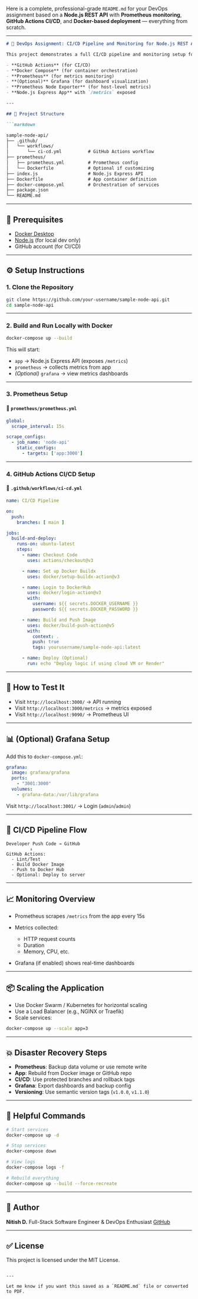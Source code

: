 Here is a complete, professional-grade `README.md` for your DevOps assignment based on a **Node.js REST API** with **Prometheus monitoring**, **GitHub Actions CI/CD**, and **Docker-based deployment** — everything from scratch.

---

```markdown
# 🚀 DevOps Assignment: CI/CD Pipeline and Monitoring for Node.js REST API

This project demonstrates a full CI/CD pipeline and monitoring setup for a Node.js REST API using:

- **GitHub Actions** (for CI/CD)
- **Docker Compose** (for container orchestration)
- **Prometheus** (for metrics monitoring)
- **(Optional)** Grafana (for dashboard visualization)
- **Prometheus Node Exporter** (for host-level metrics)
- **Node.js Express App** with `/metrics` exposed

---

## 📁 Project Structure

```markdown

sample-node-api/
├── .github/
│   └── workflows/
│       └── ci-cd.yml          # GitHub Actions workflow
├── prometheus/
│   ├── prometheus.yml         # Prometheus config
│   └── Dockerfile             # Optional if customizing
├── index.js                   # Node.js Express API
├── Dockerfile                 # App container definition
├── docker-compose.yml         # Orchestration of services
├── package.json
└── README.md

````

---

## 📌 Prerequisites

- [Docker Desktop](https://www.docker.com/products/docker-desktop/)
- [Node.js](https://nodejs.org/) (for local dev only)
- GitHub account (for CI/CD)

---

## ⚙️ Setup Instructions

### 1. Clone the Repository

```bash
git clone https://github.com/your-username/sample-node-api.git
cd sample-node-api
````

---

### 2. Build and Run Locally with Docker

```bash
docker-compose up --build
```

This will start:

* `app` → Node.js Express API (exposes `/metrics`)
* `prometheus` → collects metrics from app
* *(Optional)* `grafana` → view metrics dashboards

---

### 3. Prometheus Setup

#### 📁 `prometheus/prometheus.yml`

```yaml
global:
  scrape_interval: 15s

scrape_configs:
  - job_name: 'node-api'
    static_configs:
      - targets: ['app:3000']
```

---

### 4. GitHub Actions CI/CD Setup

#### 📁 `.github/workflows/ci-cd.yml`

```yaml
name: CI/CD Pipeline

on:
  push:
    branches: [ main ]

jobs:
  build-and-deploy:
    runs-on: ubuntu-latest
    steps:
      - name: Checkout Code
        uses: actions/checkout@v3

      - name: Set up Docker Buildx
        uses: docker/setup-buildx-action@v3

      - name: Login to DockerHub
        uses: docker/login-action@v3
        with:
          username: ${{ secrets.DOCKER_USERNAME }}
          password: ${{ secrets.DOCKER_PASSWORD }}

      - name: Build and Push Image
        uses: docker/build-push-action@v5
        with:
          context: .
          push: true
          tags: yourusername/sample-node-api:latest

      - name: Deploy (Optional)
        run: echo "Deploy logic if using cloud VM or Render"
```

---

## 🧪 How to Test It

* Visit `http://localhost:3000/` → API running
* Visit `http://localhost:3000/metrics` → metrics exposed
* Visit `http://localhost:9090/` → Prometheus UI

---

## 📊 (Optional) Grafana Setup

Add this to `docker-compose.yml`:

```yaml
grafana:
  image: grafana/grafana
  ports:
    - "3001:3000"
  volumes:
    - grafana-data:/var/lib/grafana
```

Visit `http://localhost:3001/` → Login (`admin`/`admin`)

---

## 🔁 CI/CD Pipeline Flow

```text
Developer Push Code → GitHub
         ↓
GitHub Actions:
  - Lint/Test
  - Build Docker Image
  - Push to Docker Hub
  - Optional: Deploy to server
```

---

## 📈 Monitoring Overview

* Prometheus scrapes `/metrics` from the app every 15s
* Metrics collected:

  * HTTP request counts
  * Duration
  * Memory, CPU, etc.
* Grafana (if enabled) shows real-time dashboards

---

## 📦 Scaling the Application

* Use Docker Swarm / Kubernetes for horizontal scaling
* Use a Load Balancer (e.g., NGINX or Traefik)
* Scale services:

```bash
docker-compose up --scale app=3
```

---

## 💥 Disaster Recovery Steps

* **Prometheus**: Backup data volume or use remote write
* **App**: Rebuild from Docker image or GitHub repo
* **CI/CD**: Use protected branches and rollback tags
* **Grafana**: Export dashboards and backup config
* **Versioning**: Use semantic version tags (`v1.0.0`, `v1.1.0`)

---

## 🧠 Helpful Commands

```bash
# Start services
docker-compose up -d

# Stop services
docker-compose down

# View logs
docker-compose logs -f

# Rebuild everything
docker-compose up --build --force-recreate
```

---

## 🙌 Author

**Nitish D.**
Full-Stack Software Engineer & DevOps Enthusiast
[GitHub](https://github.com/dnitish07)

---

## ✅ License

This project is licensed under the MIT License.

```

---

Let me know if you want this saved as a `README.md` file or converted to PDF.
```

